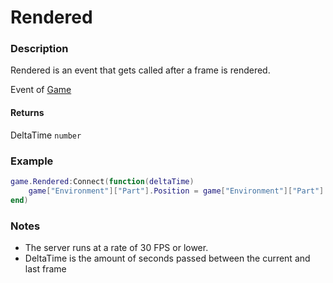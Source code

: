 # Rendered

### Description

Rendered is an event that gets called after a frame is rendered.

Event of [Game](/classes/Game/)

#### Returns

DeltaTime `number`

### Example

```lua
game.Rendered:Connect(function(deltaTime)
    game["Environment"]["Part"].Position = game["Environment"]["Part"].Position + (Vector3.New(0, 1, 0) * deltaTime) -- Part will move upwards 1 stud per second.
end)
```

### Notes

- The server runs at a rate of 30 FPS or lower.
- DeltaTime is the amount of seconds passed between the current and last frame
